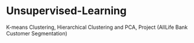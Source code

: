 # Unsupervised-Learning
K-means Clustering, Hierarchical Clustering and PCA, Project (AllLife Bank Customer Segmentation)
